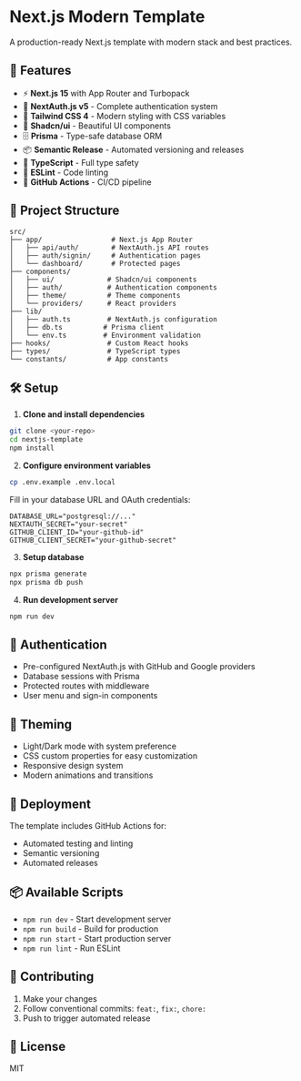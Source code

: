 # Next.js Modern Template

A production-ready Next.js template with modern stack and best practices.

## 🚀 Features

- ⚡ **Next.js 15** with App Router and Turbopack
- 🔐 **NextAuth.js v5** - Complete authentication system
- 🎨 **Tailwind CSS 4** - Modern styling with CSS variables
- 🧱 **Shadcn/ui** - Beautiful UI components
- 🗄️ **Prisma** - Type-safe database ORM
- 📦 **Semantic Release** - Automated versioning and releases
- 🔧 **TypeScript** - Full type safety
- 🎯 **ESLint** - Code linting
- 🚀 **GitHub Actions** - CI/CD pipeline

## 📁 Project Structure

```
src/
├── app/                 # Next.js App Router
│   ├── api/auth/        # NextAuth.js API routes
│   ├── auth/signin/     # Authentication pages
│   └── dashboard/       # Protected pages
├── components/
│   ├── ui/             # Shadcn/ui components
│   ├── auth/           # Authentication components
│   ├── theme/          # Theme components
│   └── providers/      # React providers
├── lib/
│   ├── auth.ts         # NextAuth.js configuration
│   ├── db.ts          # Prisma client
│   └── env.ts         # Environment validation
├── hooks/              # Custom React hooks
├── types/              # TypeScript types
└── constants/          # App constants
```

## 🛠️ Setup

1. **Clone and install dependencies**
```bash
git clone <your-repo>
cd nextjs-template
npm install
```

2. **Configure environment variables**
```bash
cp .env.example .env.local
```

Fill in your database URL and OAuth credentials:
```env
DATABASE_URL="postgresql://..."
NEXTAUTH_SECRET="your-secret"
GITHUB_CLIENT_ID="your-github-id"
GITHUB_CLIENT_SECRET="your-github-secret"
```

3. **Setup database**
```bash
npx prisma generate
npx prisma db push
```

4. **Run development server**
```bash
npm run dev
```

## 🔐 Authentication

- Pre-configured NextAuth.js with GitHub and Google providers
- Database sessions with Prisma
- Protected routes with middleware
- User menu and sign-in components

## 🎨 Theming

- Light/Dark mode with system preference
- CSS custom properties for easy customization
- Responsive design system
- Modern animations and transitions

## 🚀 Deployment

The template includes GitHub Actions for:
- Automated testing and linting
- Semantic versioning
- Automated releases

## 📦 Available Scripts

- `npm run dev` - Start development server
- `npm run build` - Build for production
- `npm run start` - Start production server
- `npm run lint` - Run ESLint

## 🤝 Contributing

1. Make your changes
2. Follow conventional commits: `feat:`, `fix:`, `chore:`
3. Push to trigger automated release

## 📄 License

MIT
